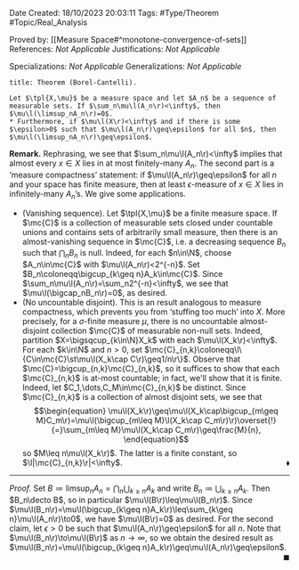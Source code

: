 <div class="topSpace"></div>

Date Created: 18/10/2023 20:03:11
Tags: #Type/Theorem #Topic/Real_Analysis

Proved by: [[Measure Space#^monotone-convergence-of-sets]]
References: <i>Not Applicable</i>
Justifications: <i>Not Applicable</i>

Specializations: <i>Not Applicable</i>
Generalizations: <i>Not Applicable</i>

``` ad-Theorem
title: Theorem (Borel-Cantelli).

Let $\tpl{X,\mu}$ be a measure space and let $A_n$ be a sequence of measurable sets. If $\sum_n\mu\l(A_n\r)<\infty$, then $\mu\l(\limsup_nA_n\r)=0$.
* Furthermore, if $\mu\l(X\r)<\infty$ and if there is some $\epsilon>0$ such that $\mu\l(A_n\r)\geq\epsilon$ for all $n$, then $\mu\l(\limsup_nA_n\r)\geq\epsilon$.

```

<b>Remark.</b> Rephrasing, we see that $\sum_n\mu\l(A_n\r)<\infty$ implies that almost every $x\in X$ lies in at most finitely-many $A_n$. The second part is a ‘measure compactness’ statement: if $\mu\l(A_n\r)\geq\epsilon$ for all $n$ and your space has finite measure, then at least $\epsilon$-measure of $x\in X$ lies in infinitely-many $A_n$’s. We give some applications.
* (Vanishing sequence). Let $\tpl{X,\mu}$ be a finite measure space. If $\mc{C}$ is a collection of measurable sets closed under countable unions and contains sets of arbitrarily small measure, then there is an almost-vanishing sequence in $\mc{C}$, i.e. a decreasing sequence $B_n$ such that $\bigcap_nB_n$ is null. Indeed, for each $n\in\N$, choose $A_n\in\mc{C}$ with $\mu\l(A_n\r)<2^{-n}$. Set $B_n\coloneqq\bigcup_{k\geq n}A_k\in\mc{C}$. Since $\sum_n\mu\l(A_n\r)=\sum_n2^{-n}<\infty$, we see that $\mu\l(\bigcap_nB_n\r)=0$, as desired.
* (No uncountable disjoint). This is an result analogous to measure compactness, which prevents you from ‘stuffing too much’ into $X$. More precisely, for a $\sigma$-finite measure $\mu$, there is no uncountable almost-disjoint collection $\mc{C}$ of measurable non-null sets. Indeed, partition $X=\bigsqcup_{k\in\N}X_k$ with each $\mu\l(X_k\r)<\infty$. For each $k\in\N$ and $n>0$, set $\mc{C}_{n,k}\coloneqq\l\{C\in\mc{C}\st\mu\l(X_k\cap C\r)\geq1/n\r\}$. Observe that $\mc{C}=\bigcup_{n,k}\mc{C}_{n,k}$, so it suffices to show that each $\mc{C}_{n,k}$ is at-most countable; in fact, we'll show that it is finite. Indeed, let $C_1,\dots,C_M\in\mc{C}_{n,k}$ be distinct. Since $\mc{C}_{n,k}$ is a collection of almost disjoint sets, we see that
$$\begin{equation}
    \mu\l(X_k\r)\geq\mu\l(X_k\cap\bigcup_{m\geq M}C_m\r)=\mu\l(\bigcup_{m\leq M}\l(X_k\cap C_m\r)\r)\overset{!}{=}\sum_{m\leq M}\mu\l(X_k\cap C_m\r)\geq\frac{M}{n},
\end{equation}$$
so $M\leq n\mu\l(X_k\r)$. The latter is a finite constant, so $\l|\mc{C}_{n,k}\r|<\infty$.<span style="float:right;">$\blacklozenge$</span>

---

<i>Proof.</i> Set $B\coloneqq\limsup_nA_n=\bigcap_n\bigcup_{k\geq n}A_k$ and write $B_n\coloneqq\bigcup_{k\geq n}A_k$. Then $B_n\decto B$, so in particular $\mu\l(B\r)\leq\mu\l(B_n\r)$. Since $\mu\l(B_n\r)=\mu\l(\bigcup_{k\geq n}A_k\r)\leq\sum_{k\geq n}\mu\l(A_n\r)\to0$, we have $\mu\l(B\r)=0$ as desired. For the second claim, let $\epsilon>0$ be such that $\mu\l(A_n\r)\geq\epsilon$ for all $n$. Note that $\mu\l(B_n\r)\to\mu\l(B\r)$ as $n\to\infty$, so we obtain the desired result as $\mu\l(B_n\r)=\mu\l(\bigcup_{k\geq n}A_k\r)\geq\mu\l(A_n\r)\geq\epsilon$.<span style="float:right;">$\blacksquare$</span>
